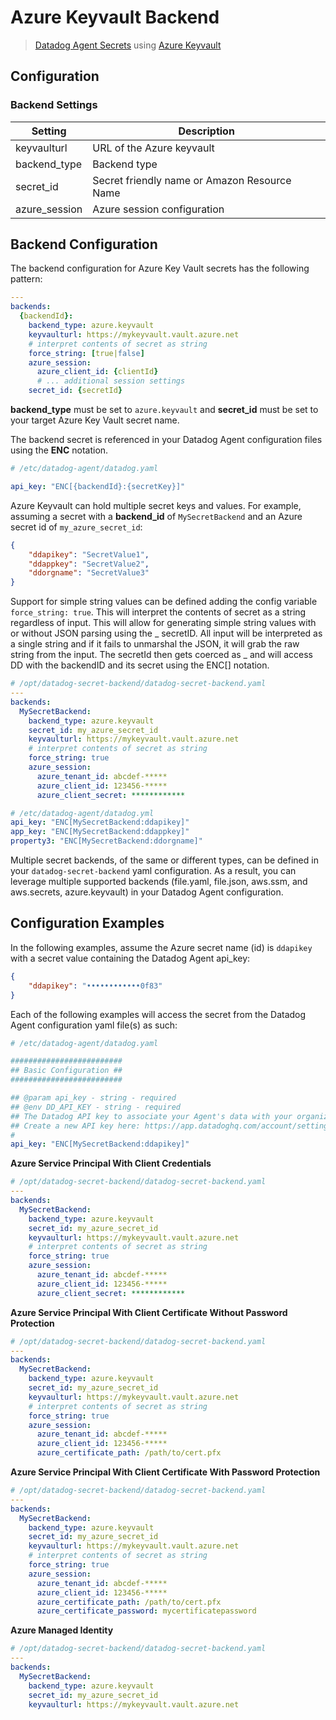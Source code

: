 # Azure Keyvault Backend

> [Datadog Agent Secrets](https://docs.datadoghq.com/agent/guide/secrets-management/?tab=linux) using [Azure Keyvault](https://docs.microsoft.com/en-us/Azure/key-vault/secrets/quick-create-portal)

## Configuration

### Backend Settings

| Setting | Description |
| --- | --- |
| keyvaulturl | URL of the Azure keyvault |
| backend_type | Backend type |
| secret_id | Secret friendly name or Amazon Resource Name |
| azure_session | Azure session configuration |

## Backend Configuration

The backend configuration for Azure Key Vault secrets has the following pattern:

```yaml
---
backends:
  {backendId}:
    backend_type: azure.keyvault
    keyvaulturl: https://mykeyvault.vault.azure.net
    # interpret contents of secret as string
    force_string: [true|false]
    azure_session:
      azure_client_id: {clientId}
      # ... additional session settings
    secret_id: {secretId}
```

**backend_type** must be set to `azure.keyvault` and **secret_id** must be set to your target Azure Key Vault secret name.

The backend secret is referenced in your Datadog Agent configuration files using the **ENC** notation.

```yaml
# /etc/datadog-agent/datadog.yaml

api_key: "ENC[{backendId}:{secretKey}]"

```

Azure Keyvault can hold multiple secret keys and values. For example, assuming a secret with a **backend_id** of `MySecretBackend` and an Azure secret id of `my_azure_secret_id`:

```json
{
    "ddapikey": "SecretValue1",
    "ddappkey": "SecretValue2",
    "ddorgname": "SecretValue3"
}
```

Support for simple string values can be defined adding the config variable `force_string: true`. This will interpret the contents of secret as a string regardless of input.
This will allow for generating simple string values with or without JSON parsing using the _ secretID. All input will be interpreted as a single string and if it fails to unmarshal the JSON, it will grab the raw string from the input. The secretId then gets coerced as _ and will access DD with the backendID and its secret using the ENC[] notation.

```yaml
# /opt/datadog-secret-backend/datadog-secret-backend.yaml
---
backends:
  MySecretBackend:
    backend_type: azure.keyvault
    secret_id: my_azure_secret_id
    keyvaulturl: https://mykeyvault.vault.azure.net
    # interpret contents of secret as string
    force_string: true
    azure_session:
      azure_tenant_id: abcdef-*****
      azure_client_id: 123456-*****
      azure_client_secret: ************
```

```yaml
# /etc/datadog-agent/datadog.yml
api_key: "ENC[MySecretBackend:ddapikey]"
app_key: "ENC[MySecretBackend:ddappkey]"
property3: "ENC[MySecretBackend:ddorgname]"
```

Multiple secret backends, of the same or different types, can be defined in your `datadog-secret-backend` yaml configuration. As a result, you can leverage multiple supported backends (file.yaml, file.json, aws.ssm, and aws.secrets, azure.keyvault) in your Datadog Agent configuration.


## Configuration Examples

In the following examples, assume the Azure secret name (id) is `ddapikey` with a secret value containing the Datadog Agent api_key:

```json
{
    "ddapikey": "••••••••••••0f83"
}
```

Each of the following examples will access the secret from the Datadog Agent configuration yaml file(s) as such:

```yaml
# /etc/datadog-agent/datadog.yaml

#########################
## Basic Configuration ##
#########################

## @param api_key - string - required
## @env DD_API_KEY - string - required
## The Datadog API key to associate your Agent's data with your organization.
## Create a new API key here: https://app.datadoghq.com/account/settings
#
api_key: "ENC[MySecretBackend:ddapikey]" 
```

**Azure Service Principal With Client Credentials**

```yaml
# /opt/datadog-secret-backend/datadog-secret-backend.yaml
---
backends:
  MySecretBackend:
    backend_type: azure.keyvault
    secret_id: my_azure_secret_id
    keyvaulturl: https://mykeyvault.vault.azure.net
    # interpret contents of secret as string
    force_string: true
    azure_session:
      azure_tenant_id: abcdef-*****
      azure_client_id: 123456-*****
      azure_client_secret: ************
```

**Azure Service Principal With Client Certificate Without Password Protection**

```yaml
# /opt/datadog-secret-backend/datadog-secret-backend.yaml
---
backends:
  MySecretBackend:
    backend_type: azure.keyvault
    secret_id: my_azure_secret_id
    keyvaulturl: https://mykeyvault.vault.azure.net
    # interpret contents of secret as string
    force_string: true
    azure_session:
      azure_tenant_id: abcdef-*****
      azure_client_id: 123456-*****
      azure_certificate_path: /path/to/cert.pfx
```

**Azure Service Principal With Client Certificate With Password Protection**

```yaml
# /opt/datadog-secret-backend/datadog-secret-backend.yaml
---
backends:
  MySecretBackend:
    backend_type: azure.keyvault
    secret_id: my_azure_secret_id
    keyvaulturl: https://mykeyvault.vault.azure.net
    # interpret contents of secret as string
    force_string: true
    azure_session:
      azure_tenant_id: abcdef-*****
      azure_client_id: 123456-*****
      azure_certificate_path: /path/to/cert.pfx
      azure_certificate_password: mycertificatepassword
```

**Azure Managed Identity**

```yaml
# /opt/datadog-secret-backend/datadog-secret-backend.yaml
---
backends:
  MySecretBackend:
    backend_type: azure.keyvault
    secret_id: my_azure_secret_id
    keyvaulturl: https://mykeyvault.vault.azure.net
```

